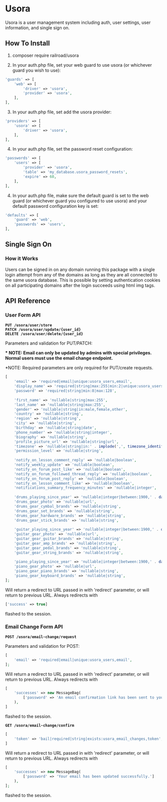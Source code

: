# Usora

Usora is a user management system including auth, user settings, user information, and single sign on.

## How To Install

1. composer require railroad/usora

2. In your auth.php file, set your web guard to use usora (or whichever guard you wish to use):

```php
'guards' => [
    'web' => [
        'driver' => 'usora',
        'provider' => 'usora',
    ],
],
```

3. In your auth.php file, set add the usora provider:

```php
'providers' => [
    'usora' => [
        'driver' => 'usora',
    ],
],
```

4. In your auth.php file, set the password reset configuration:

```php
'passwords' => [
    'users' => [
        'provider' => 'usora',
        'table' => 'my_database.usora_password_resets',
        'expire' => 60,
    ],
],
``` 

4. In your auth.php file, make sure the default guard is set to the web guard (or whichever guard you configured to use usora) and your default password configuration key is set:

```php
'defaults' => [
    'guard' => 'web',
    'passwords' => 'users',
],
```


Single Sign On
-----------------------------------------

### How it Works

Users can be signed in on any domain running this package with a single login attempt from any of the domains as long as they are all connected to the same usora database. This is possible by setting authentication cookies on all participating domains after the login succeeds using html img tags.


API Reference
-----------------------------------------

### User Form API

**`PUT /usora/user/store`**  
**`PATCH /usora/user/update/{user_id}`**    
**`DELETE /usora/user/delete/{user_id}`**  

Parameters and validation for PUT/PATCH:

**\* NOTE: Email can only be updated by admins with special privileges. Normal users must use the email change endpoint.**

*NOTE: Required parameters are only required for PUT/create requests.

```php
[
    'email' => 'required|email|unique:usora_users,email',
    'display_name' => 'required|string|max:255|min:2|unique:usora_users,display_name',
    'password' => 'required|string|min:8|max:128',
    
    'first_name' => 'nullable|string|max:255',
    'last_name' => 'nullable|string|max:255',
    'gender' => 'nullable|string|in:male,female,other',
    'country' => 'nullable|string',
    'region' => 'nullable|string',
    'city' => 'nullable|string',
    'birthday' => 'nullable|string|date',
    'phone_number' => 'nullable|string|integer',
    'biography' => 'nullable|string',
    'profile_picture_url' => 'nullable|string|url',
    'timezone' => 'nullable|string|in:' . implode(',', timezone_identifiers_list()),
    'permission_level' => 'nullable|string',
    
    'notify_on_lesson_comment_reply' => 'nullable|boolean',
    'notify_weekly_update' => 'nullable|boolean',
    'notify_on_forum_post_like' => 'nullable|boolean',
    'notify_on_forum_followed_thread_reply' => 'nullable|boolean',
    'notify_on_forum_post_reply' => 'nullable|boolean',
    'notify_on_lesson_comment_like' => 'nullable|boolean',
    'notifications_summary_frequency_minutes' => 'nullable|integer',
    
    'drums_playing_since_year' => 'nullable|integer|between:1900,' . date('Y'),
    'drums_gear_photo' => 'nullable|url',
    'drums_gear_cymbal_brands' => 'nullable|string',
    'drums_gear_set_brands' => 'nullable|string',
    'drums_gear_hardware_brands' => 'nullable|string',
    'drums_gear_stick_brands' => 'nullable|string',
    
    'guitar_playing_since_year' => 'nullable|integer|between:1900,' . date('Y'),
    'guitar_gear_photo' => 'nullable|url',
    'guitar_gear_guitar_brands' => 'nullable|string',
    'guitar_gear_amp_brands' => 'nullable|string',
    'guitar_gear_pedal_brands' => 'nullable|string',
    'guitar_gear_string_brands' => 'nullable|string',
    
    'piano_playing_since_year' => 'nullable|integer|between:1900,' . date('Y'),
    'piano_gear_photo' => 'nullable|url',
    'piano_gear_piano_brands' => 'nullable|string',
    'piano_gear_keyboard_brands' => 'nullable|string',
];
```

Will return a redirect to URL passed in with 'redirect' parameter, or will return to previous URL. Always redirects with
```php
['success' => true]
```
flashed to the session.


### Email Change Form API

**`POST /usora/email-change/request`**

Parameters and validation for POST:

```php
[
    'email' => 'required|email|unique:usora_users,email',
];
```

Will return a redirect to URL passed in with 'redirect' parameter, or will return to previous URL. Always redirects with
```php
[
    'successes' => new MessageBag(
        ['password' => 'An email confirmation link has been sent to your new email address.']
    ),
]
```
flashed to the session.


**`GET /usora/email-change/confirm`**

```php
[
    'token' => 'bail|required|string|exists:usora_email_changes,token',
]
```

Will return a redirect to URL passed in with 'redirect' parameter, or will return to previous URL. Always redirects with
```php
[
    'successes' => new MessageBag(
        ['password' => 'Your email has been updated successfully.']
    ),
];
```
flashed to the session.